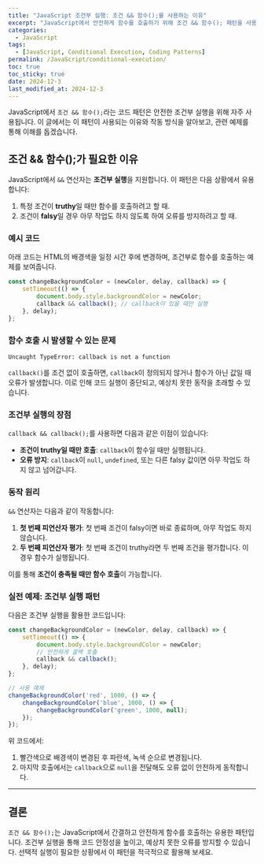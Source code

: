```yaml
---
title: "JavaScript 조건부 실행: 조건 && 함수();를 사용하는 이유"
excerpt: "JavaScript에서 안전하게 함수를 호출하기 위해 조건 && 함수(); 패턴을 사용하는 이유를 알아봅니다."
categories:
  - JavaScript
tags:
  - [JavaScript, Conditional Execution, Coding Patterns]
permalink: /JavaScript/conditional-execution/
toc: true
toc_sticky: true
date: 2024-12-3
last_modified_at: 2024-12-3
---
```


JavaScript에서 `조건 && 함수();`라는 코드 패턴은 안전한 조건부 실행을 위해 자주 사용됩니다. 이 글에서는 이 패턴이 사용되는 이유와 작동 방식을 알아보고, 관련 예제를 통해 이해를 돕겠습니다.

## 조건 && 함수();가 필요한 이유

JavaScript에서 `&&` 연산자는 **조건부 실행**을 지원합니다. 이 패턴은 다음 상황에서 유용합니다:

1. 특정 조건이 **truthy**일 때만 함수를 호출하려고 할 때.
2. 조건이 **falsy**일 경우 아무 작업도 하지 않도록 하여 오류를 방지하려고 할 때.

### 예시 코드

아래 코드는 HTML의 배경색을 일정 시간 후에 변경하며, 조건부로 함수를 호출하는 예제를 보여줍니다.

``` js
const changeBackgroundColor = (newColor, delay, callback) => {
    setTimeout(() => {
        document.body.style.backgroundColor = newColor;
        callback && callback(); // callback이 있을 때만 실행
    }, delay);
};
```

### 함수 호출 시 발생할 수 있는 문제

``` plaintext
Uncaught TypeError: callback is not a function
```

`callback()`를 조건 없이 호출하면, `callback`이 정의되지 않거나 함수가 아닌 값일 때 오류가 발생합니다. 이로 인해 코드 실행이 중단되고, 예상치 못한 동작을 초래할 수 있습니다.

### 조건부 실행의 장점

`callback && callback();`를 사용하면 다음과 같은 이점이 있습니다:

- **조건이 truthy일 때만 호출**: `callback`이 함수일 때만 실행됩니다.
- **오류 방지**: `callback`이 `null`, `undefined`, 또는 다른 falsy 값이면 아무 작업도 하지 않고 넘어갑니다.

### 동작 원리

`&&` 연산자는 다음과 같이 작동합니다:

1. **첫 번째 피연산자 평가**: 첫 번째 조건이 falsy이면 바로 종료하며, 아무 작업도 하지 않습니다.
2. **두 번째 피연산자 평가**: 첫 번째 조건이 truthy라면 두 번째 조건을 평가합니다. 이 경우 함수가 실행됩니다.

이를 통해 **조건이 충족될 때만 함수 호출**이 가능합니다.

### 실전 예제: 조건부 실행 패턴

다음은 조건부 실행을 활용한 코드입니다:

``` js
const changeBackgroundColor = (newColor, delay, callback) => {
    setTimeout(() => {
        document.body.style.backgroundColor = newColor;
        // 안전하게 콜백 호출
        callback && callback();
    }, delay);
};

// 사용 예제
changeBackgroundColor('red', 1000, () => {
    changeBackgroundColor('blue', 1000, () => {
        changeBackgroundColor('green', 1000, null);
    });
});
```

위 코드에서:

1. 빨간색으로 배경색이 변경된 후 파란색, 녹색 순으로 변경됩니다.
2. 마지막 호출에서는 `callback`으로 `null`을 전달해도 오류 없이 안전하게 동작합니다.

---

## 결론

`조건 && 함수();`는 JavaScript에서 간결하고 안전하게 함수를 호출하는 유용한 패턴입니다. 조건부 실행을 통해 코드 안정성을 높이고, 예상치 못한 오류를 방지할 수 있습니다. 선택적 실행이 필요한 상황에서 이 패턴을 적극적으로 활용해 보세요.
